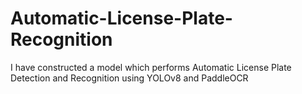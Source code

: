 # Automatic-License-Plate-Recognition
I have constructed a model which performs Automatic License Plate Detection and Recognition using YOLOv8 and PaddleOCR
